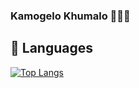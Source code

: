### Kamogelo Khumalo 👨🏾‍💻

## 📖 Languages
[![Top Langs](https://github-readme-stats.vercel.app/api/top-langs/?username=Kamo-Chip&langs_count=10&layout=compact)](https://github.com/anuraghazra/github-readme-stats)
